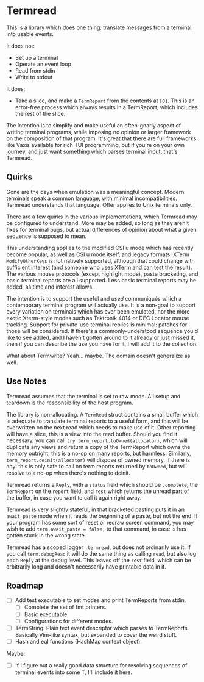 # Termread

This is a library which does one thing: translate messages from a terminal into usable events.

It does not:

- Set up a terminal
- Operate an event loop
- Read from stdin
- Write to stdout

It does:

- Take a slice, and make a `TermReport` from the contents at `[0]`.  This is an error-free process which always results in a TermReport, which includes the rest of the slice.

The intention is to simplify and make useful an often-gnarly aspect of writing terminal programs, while imposing no opinion or larger framework on the composition of that program.  It's great that there are full frameworks like Vaxis available for rich TUI programming, but if you're on your own journey, and just want something which parses terminal input, that's Termread.

## Quirks

Gone are the days when emulation was a meaningful concept.  Modern terminals speak a common language, with minimal incompatibilities.  Termread understands that language.  Offer applies to Unix terminals only.

There are a few quirks in the various implementations, which Termread may be configured to understand.  More may be added, so long as they aren't fixes for terminal bugs, but actual differences of opinion about what a given sequence is supposed to mean.

This understanding applies to the modified CSI u mode which has recently become popular, as well as CSI u mode itself, and legacy formats.  XTerm `ModifyOtherKeys` is not natively supported, although that could change with sufficient interest (and someone who uses XTerm and can test the result).  The various mouse protocols (except highlight mode), paste bracketing, and basic terminal reports are all supported.  Less basic terminal reports may be added, as time and interest allows.

The intention is to support the useful and _used_ communiqués which a contemporary terminal program will actually use.  It is a non-goal to support every variation on terminals which has ever been emulated, nor the more exotic Xterm-style modes such as Tektronik 4014 or DEC Locator mouse tracking.  Support for private-use terminal replies is minimal: patches for those will be considered.  If there's a commonly-understood sequence you'd like to see added, and I haven't gotten around to it already or just missed it, then if you can describe the use you have for it, I will add it to the collection.

What about Termwrite?  Yeah... maybe.  The domain doesn't generalize as well.

## Use Notes

Termread assumes that the terminal is set to raw mode.  All setup and teardown is the responsibility of the host program.

The library is non-allocating.  A `TermRead` struct contains a small buffer which is adequate to translate terminal reports to a useful form, and this will be overwritten on the next read which needs to make use of it.  Other reporting will have a slice, this is a view into the read buffer.  Should you find it necessary, you can call `try term_report.toOwned(allocator)`, which will duplicate any views and return a copy of the TermReport which owns the memory outright, this is a no-op on many reports, but harmless.  Similarly, `term_report.deinit(allocator)` will dispose of owned memory, if there is any: this is only safe to call on term reports returned by `toOwned`, but will resolve to a no-op when there's nothing to deinit.

Termread returns a `Reply`, with a `status` field which should be `.complete`, the `TermReport` on the `report` field, and `rest` which returns the unread part of the buffer, in case you want to call it again right away.

Termread is very slightly stateful, in that bracketed pasting puts it in an `await_paste` mode when it reads the beginning of a paste, but not the end.  If your program has some sort of reset or redraw screen command, you may wish to add `term.await_paste = false;` to that command, in case is has gotten stuck in the wrong state.

Termread has a scoped logger `.termread`, but does not ordinarily use it.  If you call `term.debugRead` it will do the same thing as calling `read`, but also log each `Reply` at the debug level.  This leaves off the `rest` field, which can be arbitrarily long and doesn't necessarily have printable data in it.

## Roadmap

- [ ] Add test executable to set modes and print TermReports from stdin.
    - [ ] Complete the set of fmt printers.
    - [ ] Basic executable.
    - [ ] Configurations for different modes.
- [ ] TermString: Plain text event descriptor which parses to TermReports.
      Basically Vim-like syntax, but expanded to cover the weird stuff.
- [ ] Hash and eql functions (HashMap context object).

Maybe:

- [ ] If I figure out a really good data structure for resolving sequences
      of terminal events into some T, I'll include it here.
